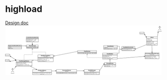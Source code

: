 # highload

[Design doc](https://docs.google.com/document/d/1jV5RGOnqCdsI2cj0hOnKUj6vmivS9uB-uL16n9Pu_Cg/edit?usp=sharing)
![Arch](arch.png)
